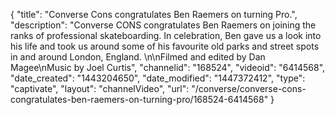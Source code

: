 {
    "title": "Converse Cons congratulates Ben Raemers on turning Pro.",
    "description": "Converse CONS congratulates Ben Raemers on joining the ranks of professional skateboarding. In celebration, Ben gave us a look into his life and took us around some of his favourite old parks and street spots in and around London, England. \n\nFilmed and edited by Dan Magee\nMusic by Joel Curtis",
    "channelid": "168524",
    "videoid": "6414568",
    "date_created": "1443204650",
    "date_modified": "1447372412",
    "type": "captivate",
    "layout": "channelVideo",
    "url": "\/converse\/converse-cons-congratulates-ben-raemers-on-turning-pro\/168524-6414568"
}